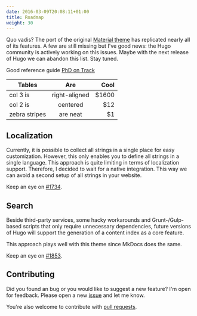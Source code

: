 ```yaml
---
date: 2016-03-09T20:08:11+01:00
title: Roadmap
weight: 30
---
```


Quo vadis? The port of the original [Material theme](https://github.com/squidfunk/mkdocs-material) has replicated nearly all of its features. A few are still missing but I've good news: the Hugo community is actively working on this issues. Maybe with the next release of Hugo we can abandon this list. Stay tuned.

Good reference guide [PhD on Track](http://www.phdontrack.net/review-and-discover/systematic-review-searching/)

| Tables        | Are           | Cool  |
| ------------- |:-------------:| -----:|
| col 3 is      | right-aligned | $1600 |
| col 2 is      | centered      |   $12 |
| zebra stripes | are neat      |    $1 |

## Localization

Currently, it is possible to collect all strings in a single place for easy customization. However, this only enables you to define all strings in a single language. This approach is quite limiting in terms of localization support. Therefore, I decided to wait for a native integration. This way we can avoid a second setup of all strings in your website.

Keep an eye on [#1734](https://github.com/spf13/hugo/issues/1734).

## Search

Beside third-party services, some hacky workarounds and Grunt-/Gulp-based scripts that only require unnecessary dependencies, future versions of Hugo will support the generation of a content index as a core feature.

This approach plays well with this theme since MkDocs does the same.

Keep an eye on [#1853](https://github.com/spf13/hugo/pull/1853).

## Contributing

Did you found an bug or you would like to suggest a new feature? I'm open for feedback. Please open a new [issue](https://github.com/digitalcraftsman/hugo-material-docs/issues) and let me know.

You're also welcome to contribute with [pull requests](https://github.com/digitalcraftsman/hugo-material-docs/pulls).
